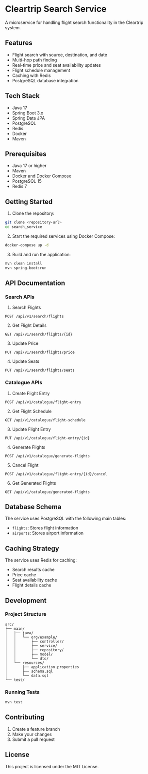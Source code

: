 # Cleartrip Search Service

A microservice for handling flight search functionality in the Cleartrip system.

## Features

- Flight search with source, destination, and date
- Multi-hop path finding
- Real-time price and seat availability updates
- Flight schedule management
- Caching with Redis
- PostgreSQL database integration

## Tech Stack

- Java 17
- Spring Boot 3.x
- Spring Data JPA
- PostgreSQL
- Redis
- Docker
- Maven

## Prerequisites

- Java 17 or higher
- Maven
- Docker and Docker Compose
- PostgreSQL 15
- Redis 7

## Getting Started

1. Clone the repository:
```bash
git clone <repository-url>
cd search_service
```

2. Start the required services using Docker Compose:
```bash
docker-compose up -d
```

3. Build and run the application:
```bash
mvn clean install
mvn spring-boot:run
```

## API Documentation

### Search APIs

1. Search Flights
```
POST /api/v1/search/flights
```

2. Get Flight Details
```
GET /api/v1/search/flights/{id}
```

3. Update Price
```
PUT /api/v1/search/flights/price
```

4. Update Seats
```
PUT /api/v1/search/flights/seats
```

### Catalogue APIs

1. Create Flight Entry
```
POST /api/v1/catalogue/flight-entry
```

2. Get Flight Schedule
```
GET /api/v1/catalogue/flight-schedule
```

3. Update Flight Entry
```
PUT /api/v1/catalogue/flight-entry/{id}
```

4. Generate Flights
```
POST /api/v1/catalogue/generate-flights
```

5. Cancel Flight
```
POST /api/v1/catalogue/flight-entry/{id}/cancel
```

6. Get Generated Flights
```
GET /api/v1/catalogue/generated-flights
```

## Database Schema

The service uses PostgreSQL with the following main tables:
- `flights`: Stores flight information
- `airports`: Stores airport information

## Caching Strategy

The service uses Redis for caching:
- Search results cache
- Price cache
- Seat availability cache
- Flight details cache

## Development

### Project Structure
```
src/
├── main/
│   ├── java/
│   │   └── org/example/
│   │       ├── controller/
│   │       ├── service/
│   │       ├── repository/
│   │       ├── model/
│   │       └── dto/
│   └── resources/
│       ├── application.properties
│       ├── schema.sql
│       └── data.sql
└── test/
```

### Running Tests
```bash
mvn test
```

## Contributing

1. Create a feature branch
2. Make your changes
3. Submit a pull request

## License

This project is licensed under the MIT License. 